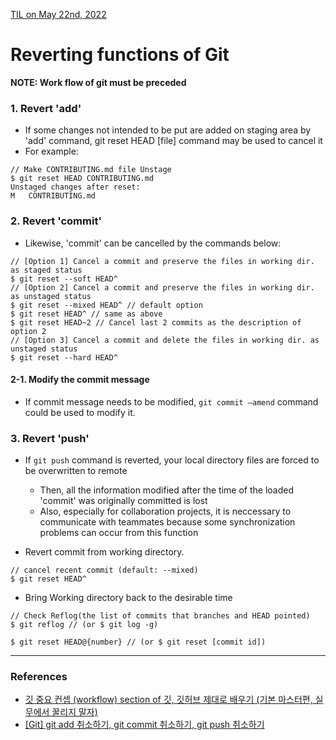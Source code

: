 [TIL on May 22nd, 2022](../../TIL/2022/05-22-2022.md)
# **Reverting functions of Git**

**NOTE: Work flow of git must be preceded**
### 1. Revert 'add'
- If some changes not intended to be put are added on staging area by 'add' command, git reset HEAD [file] command may be used to cancel it
- For example:

```shell
// Make CONTRIBUTING.md file Unstage
$ git reset HEAD CONTRIBUTING.md
Unstaged changes after reset:
M	CONTRIBUTING.md
```

### 2. Revert 'commit'
- Likewise, 'commit' can be cancelled by the commands below:

```shell
// [Option 1] Cancel a commit and preserve the files in working dir. as staged status 
$ git reset --soft HEAD^
// [Option 2] Cancel a commit and preserve the files in working dir. as unstaged status
$ git reset --mixed HEAD^ // default option
$ git reset HEAD^ // same as above
$ git reset HEAD~2 // Cancel last 2 commits as the description of option 2
// [Option 3] Cancel a commit and delete the files in working dir. as unstaged status
$ git reset --hard HEAD^
```

#### 2-1. Modify the commit message
- If commit message needs to be modified, `git commit –amend` command could be used to modify it.


### 3. Revert 'push'
- If `git push` command is reverted, your local directory files are forced to be overwritten to remote
  - Then, all the information modified after the time of the loaded 'commit' was originally committed is lost
  - Also, especially for collaboration projects, it is neccessary to communicate with teammates because some synchronization problems can occur from this function 

- Revert commit from working directory.
```shell
// cancel recent commit (default: --mixed)
$ git reset HEAD^
```

- Bring Working directory back to the desirable time 
```shell
// Check Reflog(the list of commits that branches and HEAD pointed)
$ git reflog // (or $ git log -g)

$ git reset HEAD@{number} // (or $ git reset [commit id])
```
___

### References
- [깃 중요 컨셉 (workflow) section of 깃, 깃허브 제대로 배우기 (기본 마스터편, 실무에서 꿀리지 말자)](https://youtu.be/Z9dvM7qgN9s?t=987)
- [[Git] git add 취소하기, git commit 취소하기, git push 취소하기](https://gmlwjd9405.github.io/2018/05/25/git-add-cancle.html)